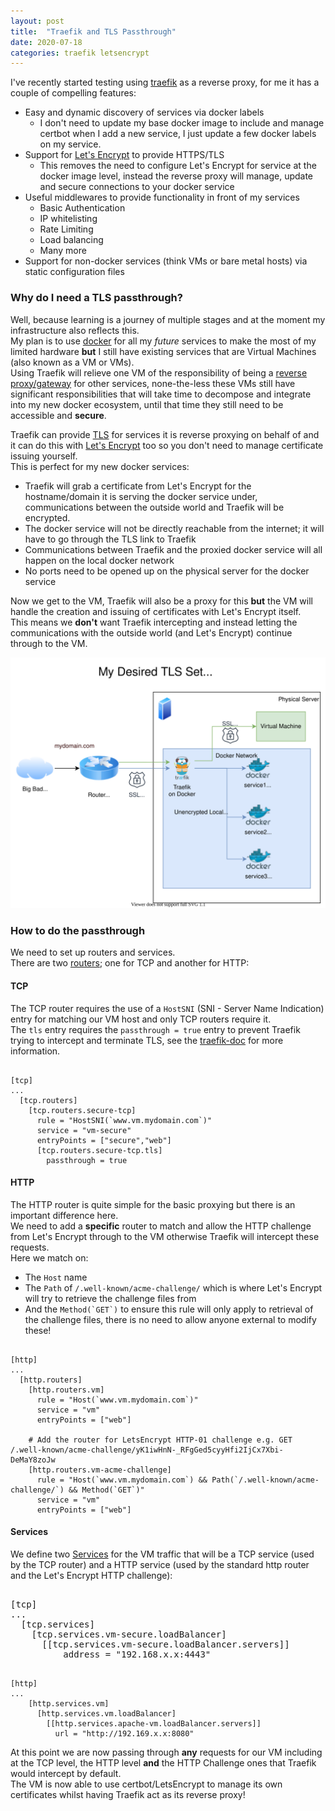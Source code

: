 ```yaml
---
layout: post
title:  "Traefik and TLS Passthrough"
date: 2020-07-18
categories: traefik letsencrypt
---
```


I've recently started testing using [traefik](https://traefik.io/traefik/) as a reverse proxy, for me it has a couple of compelling features:
* Easy and dynamic discovery of services via docker labels
	* I don't need to update my base docker image to include and manage certbot when I add a new service, I just update a few docker labels on my service. 
* Support for [Let's Encrypt](https://letsencrypt.org/) to provide HTTPS/TLS
	* This removes the need to configure Let's Encrypt for service at the docker image level, instead the reverse proxy will manage, update and secure connections to your docker service
* Useful middlewares to provide functionality in front of my services
	* Basic Authentication
	* IP whitelisting
	* Rate Limiting
	* Load balancing
	* Many more
* Support for non-docker services (think VMs or bare metal hosts) via static configuration files 

### Why do I need a TLS passthrough?
Well, because learning is a journey of multiple stages and at the moment my infrastructure also reflects this.  
My plan is to use [docker][docker] for all my _future_ services to make the most of my limited hardware **but** I still have existing services that are Virtual Machines (also known as a VM or VMs).  
Using Traefik will relieve one VM of the responsibility of being a [reverse proxy/gateway][reverse-proxy] for other services, none-the-less these VMs still have significant responsibilities that will take time to decompose and integrate into my new docker ecosystem, until that time they still need to be accessible and **secure**.  

Traefik can provide [TLS][traefik-tls] for services it is reverse proxying on behalf of and it can do this with [Let's Encrypt][traefik-letsencrypt] too so you don't need to manage certificate issuing yourself.  
This is perfect for my new docker services:
* Traefik will grab a certificate from Let's Encrypt for the hostname/domain it is serving the docker service under, communications between the outside world and Traefik will be encrypted.
* The docker service will not be directly reachable from the internet; it will have to go through the TLS link to Traefik
* Communications between Traefik and the proxied docker service will all happen on the local docker network
* No ports need to be opened up on the physical server for the docker service

Now we get to the VM, Traefik will also be a proxy for this **but** the VM will handle the creation and issuing of certificates with Let's Encrypt itself.  
This means we **don't** want Traefik intercepting and instead letting the communications with the outside world (and Let's Encrypt) continue through to the VM.  

![Diagram of expected passthrough](/assets/diagram-traefik-tls-passthrough.svg "Test Title")

### How to do the passthrough
We need to set up routers and services.  
There are two [routers][traefik-routers]; one for TCP and another for HTTP:

#### TCP
The TCP router requires the use of a `HostSNI` (SNI - Server Name Indication) entry for matching our VM host and only TCP routers require it.  
The `tls` entry requires the `passthrough = true` entry to prevent Traefik trying to intercept and terminate TLS, see the [traefik-doc][traefik-tls-passthrough] for more information.     
<pre><code>
[tcp]
...
  [tcp.routers]
	[tcp.routers.secure-tcp]
	  rule = "HostSNI(`www.vm.mydomain.com`)"
	  service = "vm-secure"
	  entryPoints = ["secure","web"]
	  [tcp.routers.secure-tcp.tls]
        passthrough = true
</code></pre>

#### HTTP
The HTTP router is quite simple for the basic proxying but there is an important difference here.  
We need to add a **specific** router to match and allow the HTTP challenge from Let's Encrypt through to the VM otherwise Traefik will intercept these requests.  
Here we match on:
* The `Host` name
* The `Path` of `/.well-known/acme-challenge/` which is where Let's Encrypt will try to retrieve the challenge files from
* And the ``Method(`GET`)`` to ensure this rule will only apply to retrieval of the challenge files, there is no need to allow anyone external to modify these!
<pre><code>
[http]
... 
  [http.routers]  
    [http.routers.vm]
      rule = "Host(`www.vm.mydomain.com`)"
      service = "vm"
      entryPoints = ["web"]

    # Add the router for LetsEncrypt HTTP-01 challenge e.g. GET /.well-known/acme-challenge/yK1iwHnN-_RFgGed5cyyHfi2IjCx7Xbi-DeMaY8zoJw
    [http.routers.vm-acme-challenge]
      rule = "Host(`www.vm.mydomain.com`) && Path(`/.well-known/acme-challenge/`) && Method(`GET`)"
      service = "vm"
      entryPoints = ["web"]
</code></pre>

#### Services
We define two [Services][traefik-services] for the VM traffic that will be a TCP service (used by the TCP router) and a HTTP service (used by the standard http router and the Let's Encrypt HTTP challenge):
<pre></code>
[tcp]
...
  [tcp.services]
    [tcp.services.vm-secure.loadBalancer]
      [[tcp.services.vm-secure.loadBalancer.servers]]
          address = "192.168.x.x:4443"
</code></pre>


<pre><code>
[http]
...
    [http.services.vm]
      [http.services.vm.loadBalancer]
        [[http.services.apache-vm.loadBalancer.servers]]
          url = "http://192.169.x.x:8080"
</code></pre>

At this point we are now passing through **any** requests for our VM including at the TCP level, the HTTP level **and** the HTTP Challenge ones that Traefik would intercept by default.  
The VM is now able to use certbot/LetsEncrypt to manage its own certificates whilst having Traefik act as its reverse proxy!

[docker]: https://www.docker.com/
[reverse-proxy]: https://en.wikipedia.org/wiki/Reverse_proxy
[traefik-tls]: https://doc.traefik.io/traefik/https/tls/
[traefik-letsencrypt]: https://doc.traefik.io/traefik/https/acme/
[traefik-services]: https://doc.traefik.io/traefik/routing/services/
[traefik-routers]: https://doc.traefik.io/traefik/routing/routers/
[traefik-tls-passthrough]: https://doc.traefik.io/traefik/routing/routers/#passthrough
